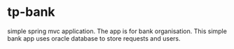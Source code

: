 # tp-bank
simple spring mvc application.
The app is for bank organisation.
This simple bank app uses oracle database to store requests and users.
